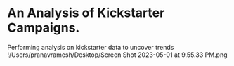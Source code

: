 # An Analysis of Kickstarter Campaigns.
Performing analysis on kickstarter data to uncover trends
!/Users/pranavramesh/Desktop/Screen Shot 2023-05-01 at 9.55.33 PM.png
